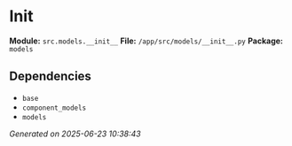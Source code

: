 #   Init  

**Module:** `src.models.__init__`
**File:** `/app/src/models/__init__.py`
**Package:** `models`

## Dependencies

- `base`
- `component_models`
- `models`

*Generated on 2025-06-23 10:38:43*